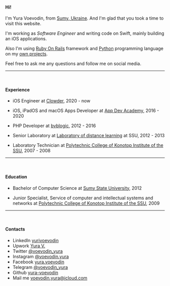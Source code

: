 #### Hi!

I'm Yura Voevodin, from [Sumy, Ukraine][ukraine]. And I'm glad that you took a time to visit this website.

I'm working as _Software Engineer_ and writing code on Swift, mainly building an iOS applications.

Also I'm using [Ruby On Rails][ruby-on-rail] framework and [Python][python] programming language on my [own projects](/projects).

Feel free to ask me any questions and follow me on social media.

---
<br>

#### Experience

* iOS Engineer at [Clowder][clowder], 2020 - now

* iOS, iPadOS and macOS Apps Developer at [App Dev Academy][app-dev-academy], 2016 - 2020

* PHP Developer at [bvblogic][bvblogic], 2012 - 2016

* Senior Laboratory at [Laboratory of distance learning][ssu-laboratory] at SSU, 2012 - 2013

* Laboratory Technician at [Polytechnic College of Konotop Institute of the SSU][colage], 2007 - 2008

---
<br>

#### Education

* Bachelor of Computer Science at [Sumy State University][ssu], 2012

* Junior Specialist, Service of computer and intellectual systems and networks at [Polytechnic College of Konotop Institute of the SSU][colage], 2009

---
<br>

#### Contacts

* LinkedIn [yurivoevodin](https://www.linkedin.com/in/yurivoevodin)
* Upwork [Yura V.](https://www.upwork.com/freelancers/~01f49c60721b71f48b)
* Twitter [@voevodin_yura](https://twitter.com/voevodin_yura)
* Instagram [@voevodin.yura](https://www.instagram.com/voevodin.yura)
* Facebook [yura.voevodin](https://www.facebook.com/yura.voevodin)
* Telegram [@voevodin_yura](https://t.me/voevodin_yura)
* Github [yura-voevodin](https://github.com/yura-voevodin)
* Mail me [voevodin.yura@icloud.com](mailto:voevodin.yura@icloud.com)

[avatar]: /avatar.png
[ukraine]: https://www.youtube.com/watch?v=qyMkAOd_Z9U
[ruby-on-rail]: https://rubyonrails.org
[python]: https://www.python.org

[clowder]: https://www.clowder.com/
[app-dev-academy]: https://www.appdev.academy/
[bvblogic]: https://bvblogic.com/
[ssu-laboratory]: https://dl.sumdu.edu.ua/en
[colage]: https://kpt.sumdu.edu.ua/

[ssu]: https://sumdu.edu.ua/int/en/